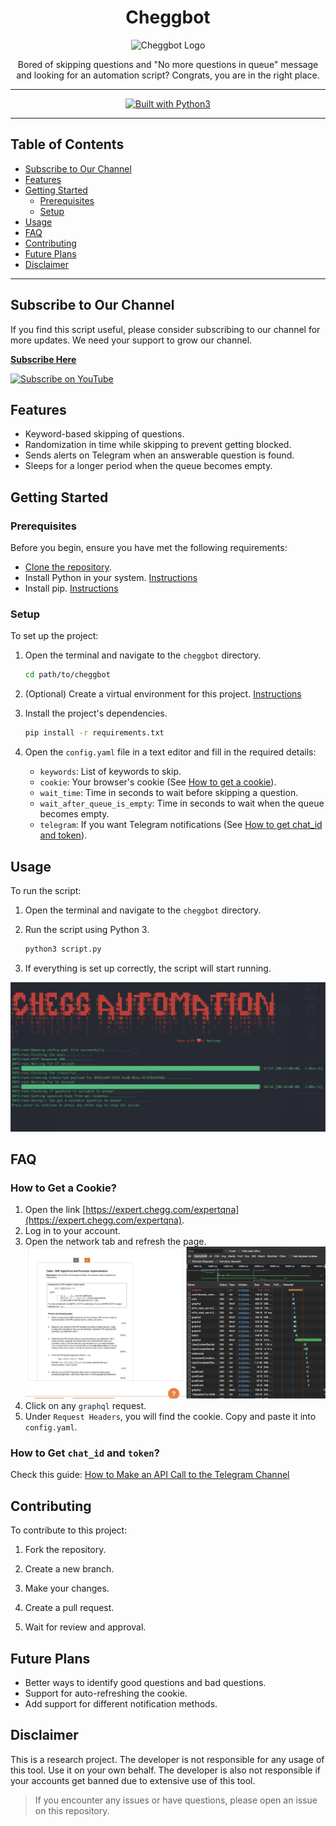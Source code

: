 
<div align="center">
  <h1>Cheggbot</h1>
  <img src="https://github.com/Harry-kp/cheggbot/assets/55315065/0d9746aa-f100-4eac-9ed7-b76bd46d01e6" width="500" alt="Cheggbot Logo">
  <p>Bored of skipping questions and "No more questions in queue" message and looking for an automation script? Congrats, you are in the right place.</p>
</div>

---

<p align="center">
    <a href="https://www.python.org/">
    	<img src="https://img.shields.io/badge/built%20with-Python3-red.svg" alt="Built with Python3">
    </a>
</p>

---

## Table of Contents

- [Subscribe to Our Channel](#subscribe-to-our-channel)
- [Features](#features)
- [Getting Started](#getting-started)
  - [Prerequisites](#prerequisites)
  - [Setup](#setup)
- [Usage](#usage)
- [FAQ](#faq)
- [Contributing](#contributing)
- [Future Plans](#future-plans)
- [Disclaimer](#disclaimer)

---

## Subscribe to Our Channel

If you find this script useful, please consider subscribing to our channel for more updates. We need your support to grow our channel.

[**Subscribe Here**](https://www.youtube.com/channel/UCYrIyQDF2t29T49KM0IYb1A?sub_confirmation=1)

[![Subscribe on YouTube](https://user-images.githubusercontent.com/55315065/221374382-106e9c23-6029-47cb-a365-eb22003b5f69.png)](https://www.youtube.com/watch?v=FtE64YC9XqA)

## Features

- Keyword-based skipping of questions.
- Randomization in time while skipping to prevent getting blocked.
- Sends alerts on Telegram when an answerable question is found.
- Sleeps for a longer period when the queue becomes empty.

## Getting Started

### Prerequisites

Before you begin, ensure you have met the following requirements:

- [Clone the repository](https://docs.github.com/en/repositories/creating-and-managing-repositories/cloning-a-repository).
- Install Python in your system. [Instructions](https://topictrick.com/install-python-on-any-platform/)
- Install pip. [Instructions](https://www.geeksforgeeks.org/how-to-install-pip-on-windows/)

### Setup

To set up the project:

1. Open the terminal and navigate to the `cheggbot` directory.
   
   ```bash
   cd path/to/cheggbot
   ```

2. (Optional) Create a virtual environment for this project. [Instructions](https://docs.python.org/3/tutorial/venv.html)

3. Install the project's dependencies.

   ```bash
   pip install -r requirements.txt
   ```

4. Open the `config.yaml` file in a text editor and fill in the required details:

   - `keywords`: List of keywords to skip.
   - `cookie`: Your browser's cookie (See [How to get a cookie](#how-to-get-cookie)).
   - `wait_time`: Time in seconds to wait before skipping a question.
   - `wait_after_queue_is_empty`: Time in seconds to wait when the queue becomes empty.
   - `telegram`: If you want Telegram notifications (See [How to get chat_id and token](#how-to-get-chat_id-and-token)).

## Usage

To run the script:

1. Open the terminal and navigate to the `cheggbot` directory.

2. Run the script using Python 3.

   ```bash
   python3 script.py
   ```

3. If everything is set up correctly, the script will start running.
<div align="center">
  <img src="./images/Script%20Running.png" alt="Script Running">
</div>

## FAQ

### How to Get a Cookie?

1. Open the link [https://expert.chegg.com/expertqna](https://expert.chegg.com/expertqna).
2. Log in to your account.
3. Open the network tab and refresh the page.
   ![Network Tab](./images/Find%20Cookie.png)
4. Click on any `graphql` request.
5. Under `Request Headers`, you will find the cookie. Copy and paste it into `config.yaml`.

### How to Get `chat_id` and `token`?

Check this guide: [How to Make an API Call to the Telegram Channel](https://help.nethunt.com/en/articles/6253243-how-to-make-an-api-call-to-the-telegram-channel)

## Contributing

To contribute to this project:

1. Fork the repository.

2. Create a new branch.

3. Make your changes.

4. Create a pull request.

5. Wait for review and approval.

## Future Plans

- Better ways to identify good questions and bad questions.
- Support for auto-refreshing the cookie.
- Add support for different notification methods.

## Disclaimer

This is a research project. The developer is not responsible for any usage of this tool. Use it on your own behalf. The developer is also not responsible if your accounts get banned due to extensive use of this tool.

> If you encounter any issues or have questions, please open an issue on this repository.
